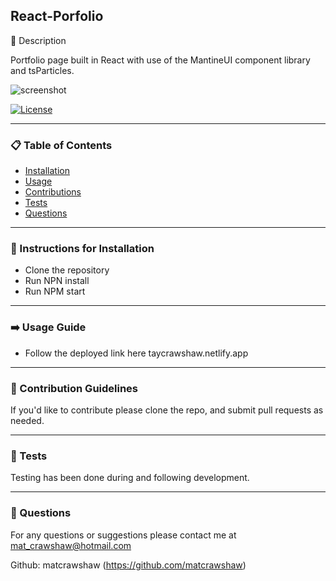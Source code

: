 ## React-Porfolio 

📖 Description

Portfolio page built in React with use of the MantineUI component library and tsParticles. 

![screenshot](https://user-images.githubusercontent.com/119896882/236885920-f80f8c9a-4ed0-4231-90cd-7c961802ea2e.PNG)


[![License](https://img.shields.io/badge/License-Apache_2.0-blue.svg)](https://opensource.org/licenses/Apache-2.0)
_____________________

### 📋 Table of Contents

- [Installation](#-instructions-for-installation)
- [Usage](#-usage-guide) 
- [Contributions](#-contribution-guidelines) 
- [Tests](#-tests)
- [Questions](#-questions)

_____________________

### 💽 Instructions for Installation 

- Clone the repository 
- Run NPN install
- Run NPM start 

_____________________

### ➡️ Usage Guide 

- Follow the deployed link here taycrawshaw.netlify.app

___________________

### 🤚 Contribution Guidelines 

If you'd like to contribute please clone the repo, and submit pull requests as needed. 

_____________________

### 🧪 Tests

Testing has been done during and following development. 

_____________________

### 🙋 Questions 

For any questions or suggestions please contact me at mat_crawshaw@hotmail.com

Github: matcrawshaw (https://github.com/matcrawshaw)



 


 

